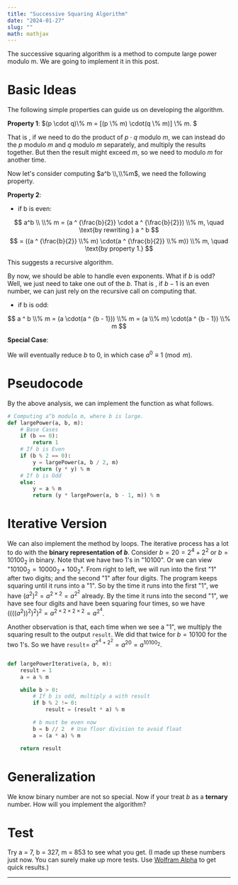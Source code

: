 ```yaml
---
title: "Successive Squaring Algorithm"
date: "2024-01-27"
slug: ""
math: mathjax
---
```



The successive squaring algorithm is a method to compute large power modulo m. We are going to implement it in this post. 

# Basic Ideas
The following simple properties can guide us on developing the algorithm.

**Property 1**:
$(p \cdot q)\\% m = [(p \\% m) \cdot(q \\% m)] \\% m. $

That is , if we need to do the product of $p\cdot q$ modulo $m$, we can instead do the $p$ modulo $m$ and $q$ modulo $m$ separately, and multiply the results together. But then the result might exceed $m$, so we need to modulo $m$ for another time.

Now let's consider computing $a^b \\,\\%m$, we need the following property.

**Property 2**:

- if b is even:

$$
a^b \\ \\% m = (a ^ {\frac{b}{2}} \cdot a ^ {\frac{b}{2}}) \\% m, \quad \text{by rewriting } a ^ b
$$
$$
= ((a ^ {\frac{b}{2}} \\% m) \cdot(a ^ {\frac{b}{2}} \\% m)) \\% m, \quad \text{by property 1.}
$$

This suggests a recursive algorithm.

By now, we should be able to handle even exponents. What if $b$ is odd? Well, we just need to take one out of the $b$. That is , if $b-1$ is an even number, we can just rely on the recursive call on computing that. 

- if b is odd:

$$ a ^ b \\% m = (a \cdot(a ^ {b - 1})) \\% m = (a \\% m) \cdot(a ^ {b - 1}) \\% m $$

**Special Case**:

We will eventually reduce $b$ to 0, in which case $a^0 \equiv 1 \pmod{m}$.

# Pseudocode

By the above analysis, we can implement the function as what follows. 

```python
# Computing a^b modulo m, where b is large. 
def largePower(a, b, m):
    # Base Cases
    if (b == 0):
        return 1
    # If b is Even
    if (b % 2 == 0):
        y = largePower(a, b / 2, m)
        return (y * y) % m
    # If b is Odd
    else:
        y = a % m
        return (y * largePower(a, b - 1, m)) % m

```


# Iterative Version

We can also implement the method by loops. The iterative process has a lot to do with the **binary representation of $b$**. Consider $b=20=2^4+2^2$ or $b=10100_2$ in binary. Note that we have two $1$'s in "10100". Or we can view "$10100_2 = 10000_2 +100_2$". From right to left, we will run into the first "1" after two digits; and the second "1" after four digits. The program keeps squaring until it runs into a "1". So by the time it runs into the first "1", we have $(a^2)^2 = a^{2\times 2}= a^{2^2}$ already. By the time it runs into the second "1", we have see four digits and have been squaring four times, so we have $((((a^2))^2)^2)^2 = a^{2\times 2\times 2 \times 2}= a^{2^4}$. 

Another observation is that, each time when we see a "1", we multiply the squaring result to the output `result`. We did that twice for $b=10100$ for the two 1's. So we have `result`= $a^{2^4 + 2^2}=a^{20} = a^{10100_2}$.

```python

def largePowerIterative(a, b, m):
    result = 1
    a = a % m

    while b > 0:
        # If b is odd, multiply a with result
        if b % 2 != 0:
            result = (result * a) % m

        # b must be even now
        b = b // 2  # Use floor division to avoid float
        a = (a * a) % m

    return result

```

# Generalization
We know binary number are not so special. Now if your treat $b$ as a **ternary** number. How will you implement the algorithm?



# Test
Try a = 7, b = 327, m = 853 to see what you get. (I made up these numbers just now. You can surely make up more tests. Use [Wolfram Alpha](https://www.wolframalpha.com/) to get quick results.)


---
